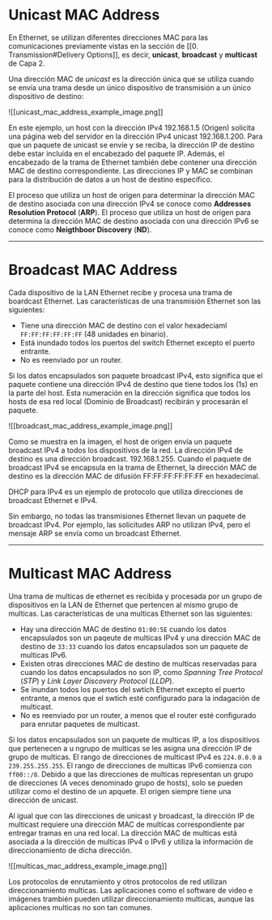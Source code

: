 # Unicast MAC Address

En Ethernet, se utilizan diferentes direcciones MAC para las comunicaciones previamente vistas en la sección de [[0. Transmission#Delivery Options]], es decir, **unicast**, **broadcast** y **multicast** de Capa 2.

Una dirección MAC de *unicast* es la dirección única que se utiliza cuando se envía una trama desde un único dispositivo de transmisión a un único dispositivo de destino:

![[unicast_mac_address_example_image.png]]

En este ejemplo, un host con la dirección IPv4 192.168.1.5 (Origen) solicita una página web del servidor en la dirección IPv4 unicast 192.168.1.200. Para que un paquete de unicast se envíe y se reciba, la dirección IP de destino debe estar incluida en el encabezado del paquete IP. Además, el encabezado de la trama de Ethernet también debe contener una dirección MAC de destino correspondiente. Las direcciones IP y MAC se combinan para la distribución de datos a un host de destino específico.

El proceso que utiliza un host de origen para determinar la dirección MAC de destino asociada con una dirección IPv4 se conoce como **Addresses Resolution Protocol** (**ARP**). El proceso que utiliza un host de origen para determina la dirección MAC de destino asociada con una dirección IPv6 se conoce como **Neigthboor Discovery** (**ND**).

----
# Broadcast MAC Address

Cada dispositivo de la LAN Ethernet recibe y procesa una trama de boardcast Ethernet. Las características de una transmisión Ethernet son las siguientes:

- Tiene una dirección MAC de destino con el valor hexadeciaml `FF:FF:FF:FF:FF:FF` (48 unidades en binario).
- Está inundado todos los puertos del switch Ethernet excepto el puerto entrante.
- No es reenviado por un router.

Si los datos encapsulados son paquete broadcast IPv4, esto significa que el paquete contiene una dirección IPv4 de destino que tiene todos los (1s) en la parte del host. Esta numeración en la dirección significa que todos los hosts de esa red local (Dominio de Broadcast) recibirán y procesarán el paquete.

![[broadcast_mac_address_example_image.png]]

Como se muestra en la imagen, el host de origen envía un paquete broadcast IPv4 a todos los dispositivos de la red. La dirección IPv4 de destino es una dirección broadcast. 192.168.1.255. Cuando el paquete de broadcast IPv4 se encapsula en la trama de Ethernet, la dirección MAC de destino es la dirección MAC de difusión FF:FF:FF:FF:FF:FF en hexadecimal.

DHCP para IPv4 es un ejemplo de protocolo que utiliza direcciones de broadcast Ethernet e IPv4.

Sin embargo, no todas las transmisiones Ethernet llevan un paquete de broadcast IPv4. Por ejemplo, las solicitudes ARP no utilizan IPv4, pero el mensaje ARP se envía como un broadcast Ethernet.

----
# Multicast MAC Address

Una trama de multicas de ethernet es recibida y procesada por un grupo de dispositivos en la LAN de Ethernet que pertencen al mismo grupo de multicas. Las características de una multicas Ethernet son las siguientes:

- Hay una dirección MAC de destino `01:00:5E` cuando los datos encapsulados son un paqeute de multicas IPv4 y una dirección MAC de destino de `33:33` cuando los datos encapsulados son un paquete de multicas IPv6.
- Existen otras direcciones MAC de destino de multicas reservadas para cuando los datos encapsulados no son IP, como *Spanning Tree Protocol* (*STP*) y *Link Layer Discovery Protocol* (*LLDP*).
- Se inundan todos los puertos del swtich Ethernet excepto el puerto entrante, a menos que el swtich esté configurado para la indagación de multicast.
- No es reenviado por un router, a menos que el router esté configurado para enrutar paquetes de multicast.

Si los datos encapsulados son un paquete de multicas IP, a los dispositivos que pertenecen a u ngrupo de multicas se les asigna una dirección IP de grupo de multicas. El rango de direcciones de multicast IPv4 es `224.0.0.0` a `239.255.255.255`. El rango de direcciones de multicas IPv6 comienza con `ff00::/8`. Debido a que las direcciones de multicas representan un grupo de direcciones (A veces denominado grupo de hosts), solo se pueden utilizar como el destino de un apquete. El origen siempre tiene una dirección de unicast.

Al igual que con las direcciones de unicast y broadcast, la dirección IP de multicast requiere una dirección MAC de multicas correspondiente par entregar tramas en una red local. La dirección MAC de multicas está asociada a la dirección de multicas IPv4 o IPv6 y utiliza la información de direccionamiento de dicha dirección.

![[multicas_mac_address_example_image.png]]

Los protocolos de enrutamiento y otros protocolos de red utilizan direccionamiento multicas. Las aplicaciones como el software de video e imágenes trambién pueden utilizar direccionamiento multicas, aunque las aplicaciones multicas no son tan comunes.

